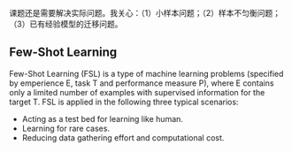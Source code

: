 课题还是需要解决实际问题。我关心：（1）小样本问题；（2）样本不匀衡问题；（3）已有经验模型的迁移问题。

## Few-Shot Learning
Few-Shot Learning (FSL) is a type of machine learning problems (specified by emperience E, task T and performance measure P), where E contains only a limited number of examples with supervised information for the target T.
FSL is applied in the following three typical scenarios:
- Acting as a test bed for learning like human. 
- Learning for rare cases. 
- Reducing data gathering effort and computational cost. 
